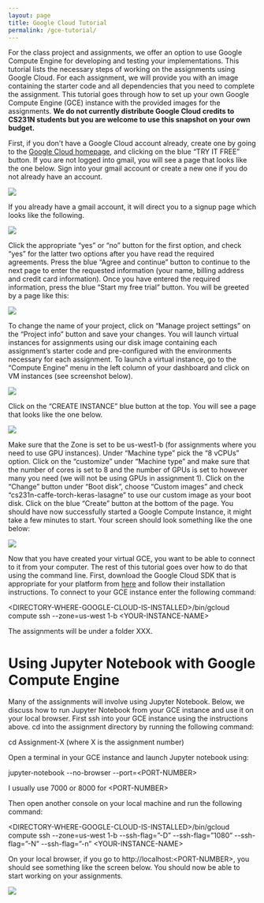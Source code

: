 ```yaml
---
layout: page
title: Google Cloud Tutorial
permalink: /gce-tutorial/
---
```


For the class project and assignments, we offer an option to use Google Compute Engine for developing and testing your 
implementations. This tutorial lists the necessary steps of working on the assignments using Google Cloud. 
For each assignment, we will provide you with an image containing the starter code and all dependencies that you need to 
complete the assignment. This tutorial goes through how to set up your own Google Compute Engine (GCE) instance with the 
provided images for the assignments. **We do not currently distribute Google Cloud credits to CS231N students but you 
are welcome to use this snapshot on your own budget.**

First, if you don't have a Google Cloud account already, create one by going to the [Google Cloud homepage](https://cloud.google.com/?utm_source=google&utm_medium=cpc&utm_campaign=2015-q2-cloud-na-gcp-skws-freetrial-en&gclid=CP2e4PPpiNMCFU9bfgodGHsA1A "Title"), and clicking on the blue “TRY IT FREE” button. If you are not logged into gmail, you will see a page that looks like the one below. Sign into your gmail account or create a new one if you do not already have an account. 

<div class='fig figcenter fighighlight'>
  <img src='/assets/cloud-launching-screen.png'>
</div>

If you already have a gmail account, it will direct you to a signup page which looks like the following.
<div class='fig figcenter fighighlight'>
  <img src='/assets/cloud-for-free.png'>
</div>

Click the appropriate “yes” or “no” button for the first option, and check “yes” for the latter two options after you have read the required agreements. Press the blue “Agree and continue” button to continue to the next page to enter the requested information (your name, billing address and credit card information). Once you have entered the required information, press the blue “Start my free trial” button. You will be greeted by a page like this: 

<div class='fig figcenter fighighlight'>
  <img src='/assets/cloud-dashboard-screen.png'>
</div>

To change the name of your project, click on “Manage project settings” on the “Project info” button and save your changes. 
You will launch virtual instances for assignments using our disk image containing each assignment’s starter code and pre-configured with the environments necessary for each assignment. To launch a virtual instance, go to the “Compute Engine” menu in the left column of your dashboard and click on VM instances (see screenshot below).

<div class='fig figcenter fighighlight'>
  <img src='/assets/cloud-instance-dashboard-screen.png'>
</div>

Click on the “CREATE INSTANCE” blue button at the top. You will see a page that looks like the one below. 

<div class='fig figcenter fighighlight'>
  <img src='/assets/cloud-create-instance-screen.png'>
</div>

Make sure that the Zone is set to be us-west1-b (for assignments where you need to use GPU instances). Under “Machine type” pick the “8 vCPUs” option. Click on the “customize” under “Machine type” and make sure that the number of cores is set to 8 and the number of GPUs is set to however many you need (we will not be using GPUs in assignment 1). Click on the “Change” button under “Boot disk”, choose “Custom images” and check “cs231n-caffe-torch-keras-lasagne” to use our custom image as your boot disk. Click on the blue “Create” button at the bottom of the page. You should have now successfully started a Google Compute Instance, it might take a few minutes to start. Your screen should look something like the one below:

<div class='fig figcenter fighighlight'>
  <img src='/assets/cloud-instance-started.png'>
</div>

Now that you have created your virtual GCE, you want to be able to connect to it from your computer. The rest of this tutorial goes over how to do that using the command line. First, download the Google Cloud SDK that is appropriate for your platform from [here](https://cloud.google.com/sdk/docs/ "Title") and follow their installation instructions.
To connect to your GCE instance enter the following command: 

\<DIRECTORY-WHERE-GOOGLE-CLOUD-IS-INSTALLED\>/bin/gcloud compute ssh --zone=us-west 1-b \<YOUR-INSTANCE-NAME\>

The assignments will be under a folder XXX. 

# Using Jupyter Notebook with Google Compute Engine # 
Many of the assignments will involve using Jupyter Notebook. Below, we discuss how to run Jupyter Notebook from your GCE instance and use it on your local browser. First ssh into your GCE instance using the instructions above. cd into the assignment directory by running the following command:

cd Assignment-X (where X is the assignment number)

Open a terminal in your GCE instance and launch Jupyter notebook using:

jupyter-notebook --no-browser --port=\<PORT-NUMBER\> 

I usually use 7000 or 8000 for \<PORT-NUMBER\>

Then open another console on your local machine and run the following command:

\<DIRECTORY-WHERE-GOOGLE-CLOUD-IS-INSTALLED\>/bin/gcloud compute ssh --zone=us-west 1-b --ssh-flag=”-D” --ssh-flag=”1080” --ssh-flag=”-N” --ssh-flag=”-n” \<YOUR-INSTANCE-NAME\>

On your local browser, if you go to http://localhost:\<PORT-NUMBER\>, you should see something like the screen below. You should now be able to start working on your assignments.

<div class='fig figcenter fighighlight'>
  <img src='/assets/juypter-screen.png'>
</div>


